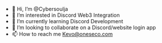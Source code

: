 - 👋 Hi, I’m @Cybersoulja
- 👀 I’m interested in Discord Web3 Integration
- 🌱 I’m currently learning Discord Development
- 💞️ I’m looking to collaborate on a Discord/website login app
- 📫 How to reach me Kevo@oneseco.com

<!---
Cybersoulja/Cybersoulja is a ✨ special ✨ repository because its `README.md` (this file) appears on your GitHub profile.
You can click the Preview link to take a look at your changes.
--->
